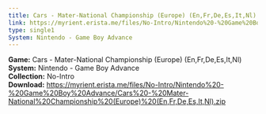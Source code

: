 ```yaml
---
title: Cars - Mater-National Championship (Europe) (En,Fr,De,Es,It,Nl)
link: https://myrient.erista.me/files/No-Intro/Nintendo%20-%20Game%20Boy%20Advance/Cars%20-%20Mater-National%20Championship%20(Europe)%20(En,Fr,De,Es,It,Nl).zip
type: single1
System: Nintendo - Game Boy Advance
---
```

<b>Game:</b> Cars - Mater-National Championship (Europe) (En,Fr,De,Es,It,Nl)<br>
<b>System:</b> Nintendo - Game Boy Advance<br>
<b>Collection:</b> No-Intro<br>
<b>Download:</b> https://myrient.erista.me/files/No-Intro/Nintendo%20-%20Game%20Boy%20Advance/Cars%20-%20Mater-National%20Championship%20(Europe)%20(En,Fr,De,Es,It,Nl).zip
